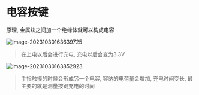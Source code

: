 # 电容按键

原理, 金属块之间加一个绝缘体就可以构成电容

![image-20231030163639725](https://picture-01-1316374204.cos.ap-beijing.myqcloud.com/image/202310301636781.png)

> 在上电以后会进行充电, 充电以后会变为3.3V

![image-20231030163852923](https://picture-01-1316374204.cos.ap-beijing.myqcloud.com/image/202310301638983.png)

> 手指触摸的时候会形成另一个电容, 容纳的电荷量会增加, 充电时间变长, 最主要的就是测量按键充电的时间







